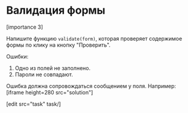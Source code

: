 # Валидация формы

[importance 3]

Напишите функцию `validate(form)`, которая проверяет содержимое формы по клику на кнопку "Проверить".
 
Ошибки:
<ol>
<li>Одно из полей не заполнено.</li>
<li>Пароли не совпадают.</li>
</ol>

Ошибка должна сопровождаться сообщением у поля. Например:
[iframe height=280 src="solution"]

 [edit src="task" task/]

